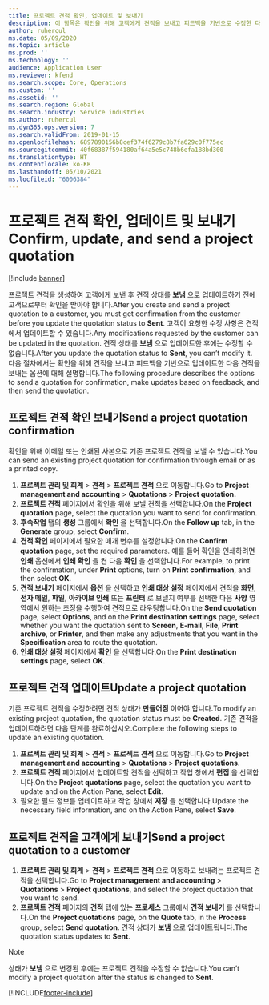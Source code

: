 ```yaml
---
title: 프로젝트 견적 확인, 업데이트 및 보내기
description: 이 항목은 확인을 위해 고객에게 견적을 보내고 피드백을 기반으로 수정한 다음 견적을 다시 보내는 방법에 대한 정보를 제공합니다.
author: ruhercul
ms.date: 05/09/2020
ms.topic: article
ms.prod: ''
ms.technology: ''
audience: Application User
ms.reviewer: kfend
ms.search.scope: Core, Operations
ms.custom: ''
ms.assetid: ''
ms.search.region: Global
ms.search.industry: Service industries
ms.author: ruhercul
ms.dyn365.ops.version: 7
ms.search.validFrom: 2019-01-15
ms.openlocfilehash: 6897890156b8cef374f6279c8b7fa629c0f775ec
ms.sourcegitcommit: 40f68387f594180af64a5e5c748b6efa188bd300
ms.translationtype: HT
ms.contentlocale: ko-KR
ms.lasthandoff: 05/10/2021
ms.locfileid: "6006384"
---
```

# <a name="confirm-update-and-send-a-project-quotation"></a><span data-ttu-id="f6672-103">프로젝트 견적 확인, 업데이트 및 보내기</span><span class="sxs-lookup"><span data-stu-id="f6672-103">Confirm, update, and send a project quotation</span></span>

[!include [banner](../includes/banner.md)]

<span data-ttu-id="f6672-104">프로젝트 견적을 생성하여 고객에게 보낸 후 견적 상태를 **보냄** 으로 업데이트하기 전에 고객으로부터 확인을 받아야 합니다.</span><span class="sxs-lookup"><span data-stu-id="f6672-104">After you create and send a project quotation to a customer, you must get confirmation from the customer before you update the quotation status to **Sent**.</span></span> <span data-ttu-id="f6672-105">고객이 요청한 수정 사항은 견적에서 업데이트할 수 있습니다.</span><span class="sxs-lookup"><span data-stu-id="f6672-105">Any modifications requested by the customer can be updated in the quotation.</span></span> <span data-ttu-id="f6672-106">견적 상태를 **보냄** 으로 업데이트한 후에는 수정할 수 없습니다.</span><span class="sxs-lookup"><span data-stu-id="f6672-106">After you update the quotation status to **Sent**, you can’t modify it.</span></span> <span data-ttu-id="f6672-107">다음 절차에서는 확인을 위해 견적을 보내고 피드백을 기반으로 업데이트한 다음 견적을 보내는 옵션에 대해 설명합니다.</span><span class="sxs-lookup"><span data-stu-id="f6672-107">The following procedure describes the options to send a quotation for confirmation, make updates based on feedback, and then send the quotation.</span></span>

## <a name="send-a-project-quotation-confirmation"></a><span data-ttu-id="f6672-108">프로젝트 견적 확인 보내기</span><span class="sxs-lookup"><span data-stu-id="f6672-108">Send a project quotation confirmation</span></span>  

<span data-ttu-id="f6672-109">확인을 위해 이메일 또는 인쇄된 사본으로 기존 프로젝트 견적을 보낼 수 있습니다.</span><span class="sxs-lookup"><span data-stu-id="f6672-109">You can send an existing project quotation for confirmation through email or as a printed copy.</span></span> 

1. <span data-ttu-id="f6672-110">**프로젝트 관리 및 회계** > **견적** > **프로젝트 견적** 으로 이동합니다.</span><span class="sxs-lookup"><span data-stu-id="f6672-110">Go to **Project management and accounting** > **Quotations** > **Project quotation.**</span></span> 
2. <span data-ttu-id="f6672-111">**프로젝트 견적** 페이지에서 확인을 위해 보낼 견적을 선택합니다.</span><span class="sxs-lookup"><span data-stu-id="f6672-111">On the **Project quotation** page, select the quotation you want to send for confirmation.</span></span> 
3. <span data-ttu-id="f6672-112">**후속작업** 탭의 **생성** 그룹에서 **확인** 을 선택합니다.</span><span class="sxs-lookup"><span data-stu-id="f6672-112">On the **Follow up** tab, in the **Generate** group, select **Confirm**.</span></span> 
4. <span data-ttu-id="f6672-113">**견적 확인** 페이지에서 필요한 매개 변수를 설정합니다.</span><span class="sxs-lookup"><span data-stu-id="f6672-113">On the **Confirm quotation** page, set the required parameters.</span></span> <span data-ttu-id="f6672-114">예를 들어 확인을 인쇄하려면 **인쇄** 옵션에서 **인쇄 확인** 을 켠 다음 **확인** 을 선택합니다.</span><span class="sxs-lookup"><span data-stu-id="f6672-114">For example, to print the confirmation, under **Print** options, turn on **Print confirmation**, and then select **OK**.</span></span>
5. <span data-ttu-id="f6672-115">**견적 보내기** 페이지에서 **옵션** 을 선택하고 **인쇄 대상 설정** 페이지에서 견적을 **화면**, **전자 메일**, **파일**, **아카이브 인쇄** 또는 **프린터** 로 보낼지 여부를 선택한 다음 **사양** 영역에서 원하는 조정을 수행하여 견적으로 라우팅합니다.</span><span class="sxs-lookup"><span data-stu-id="f6672-115">On the **Send quotation** page, select **Options**, and on the **Print destination settings** page, select whether you want the quotation sent to **Screen**, **E-mail**, **File**, **Print archive**, or **Printer**, and then make any adjustments that you want in the **Specification** area to route the quotation.</span></span>
6. <span data-ttu-id="f6672-116">**인쇄 대상 설정** 페이지에서 **확인** 을 선택합니다.</span><span class="sxs-lookup"><span data-stu-id="f6672-116">On the **Print destination settings** page, select **OK**.</span></span>  

## <a name="update-a-project-quotation"></a><span data-ttu-id="f6672-117">프로젝트 견적 업데이트</span><span class="sxs-lookup"><span data-stu-id="f6672-117">Update a project quotation</span></span>

<span data-ttu-id="f6672-118">기존 프로젝트 견적을 수정하려면 견적 상태가 **만들어짐** 이어야 합니다.</span><span class="sxs-lookup"><span data-stu-id="f6672-118">To modify an existing project quotation, the quotation status must be **Created**.</span></span> <span data-ttu-id="f6672-119">기존 견적을 업데이트하려면 다음 단계를 완료하십시오.</span><span class="sxs-lookup"><span data-stu-id="f6672-119">Complete the following steps to update an existing quotation.</span></span> 

1. <span data-ttu-id="f6672-120">**프로젝트 관리 및 회계** > **견적** > **프로젝트 견적** 으로 이동합니다.</span><span class="sxs-lookup"><span data-stu-id="f6672-120">Go to **Project management and accounting** > **Quotations** > **Project quotations**.</span></span>
2. <span data-ttu-id="f6672-121">**프로젝트 견적** 페이지에서 업데이트할 견적을 선택하고 작업 창에서 **편집** 을 선택합니다.</span><span class="sxs-lookup"><span data-stu-id="f6672-121">On the **Project quotations** page, select the quotation you want to update and on the Action Pane, select **Edit**.</span></span>
3. <span data-ttu-id="f6672-122">필요한 필드 정보를 업데이트하고 작업 창에서 **저장** 을 선택합니다.</span><span class="sxs-lookup"><span data-stu-id="f6672-122">Update the necessary field information, and on the Action Pane, select **Save**.</span></span>  

## <a name="send-a-project-quotation-to-a-customer"></a><span data-ttu-id="f6672-123">프로젝트 견적을 고객에게 보내기</span><span class="sxs-lookup"><span data-stu-id="f6672-123">Send a project quotation to a customer</span></span> 

1. <span data-ttu-id="f6672-124">**프로젝트 관리 및 회계** > **견적** > **프로젝트 견적** 으로 이동하고 보내려는 프로젝트 견적을 선택합니다.</span><span class="sxs-lookup"><span data-stu-id="f6672-124">Go to **Project management and accounting** > **Quotations** > **Project quotations**, and select the project quotation that you want to send.</span></span>
2. <span data-ttu-id="f6672-125">**프로젝트 견적** 페이지의 **견적** 탭에 있는 **프로세스** 그룹에서 **견적 보내기** 를 선택합니다.</span><span class="sxs-lookup"><span data-stu-id="f6672-125">On the **Project quotations** page, on the **Quote** tab, in the **Process** group, select **Send quotation**.</span></span> <span data-ttu-id="f6672-126">견적 상태가 **보냄** 으로 업데이트됩니다.</span><span class="sxs-lookup"><span data-stu-id="f6672-126">The quotation status updates to **Sent**.</span></span>

> [!NOTE]
> <span data-ttu-id="f6672-127">상태가 **보냄** 으로 변경된 후에는 프로젝트 견적을 수정할 수 없습니다.</span><span class="sxs-lookup"><span data-stu-id="f6672-127">You can’t modify a project quotation after the status is changed to **Sent**.</span></span>


[!INCLUDE[footer-include](../includes/footer-banner.md)]